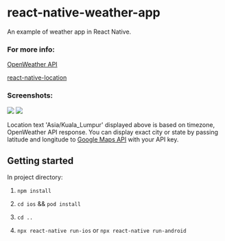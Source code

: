 # react-native-weather-app
An example of weather app in React Native.

### For more info:

[OpenWeather API](https://openweathermap.org/api)

[react-native-location](https://github.com/timfpark/react-native-location)

### Screenshots:

![](https://i.imgur.com/WthegOt.gif) ![](https://i.imgur.com/nffFbRf.gif) 

Location text 'Asia/Kuala_Lumpur' displayed above is based on timezone, OpenWeather API response. You can display exact city or state by passing latitude and longitude to [Google Maps API](https://developers.google.com/maps/gmp-get-started) with your API key.

## Getting started

In project directory:

1. `npm install`

2. `cd ios` && `pod install`

3. `cd ..`

4. `npx react-native run-ios` or `npx react-native run-android`
